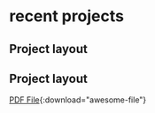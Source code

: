 # recent projects

## Project layout

## Project layout

[PDF File](File.pdf){:download="awesome-file"}


